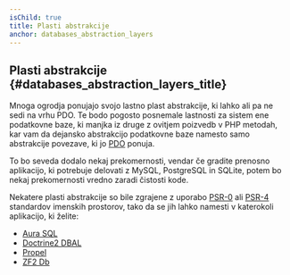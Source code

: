 ```yaml
---
isChild: true
title: Plasti abstrakcije
anchor: databases_abstraction_layers
---
```


## Plasti abstrakcije {#databases_abstraction_layers_title}

Mnoga ogrodja ponujajo svojo lastno plast abstrakcije, ki lahko ali pa ne sedi na vrhu PDO. Te bodo pogosto posnemale lastnosti za
sistem ene podatkovne baze, ki manjka iz druge z ovitjem poizvedb v PHP metodah, kar vam da dejansko abstrakcijo podatkovne baze namesto samo abstrakcije povezave, ki jo
[PDO][1] ponuja.

To bo seveda dodalo nekaj prekomernosti, vendar če gradite prenosno aplikacijo, ki potrebuje delovati z MySQL, PostgreSQL in
SQLite, potem bo nekaj prekomernosti vredno zaradi čistosti kode.

Nekatere plasti abstrakcije so bile zgrajene z uporabo [PSR-0][psr0] ali [PSR-4][psr4] standardov imenskih prostorov, tako da se jih lahko namesti v katerokoli aplikacijo, ki želite:

* [Aura SQL][6]
* [Doctrine2 DBAL][2]
* [Propel][7]
* [ZF2 Db][4]


[1]: http://php.net/book.pdo
[2]: http://www.doctrine-project.org/projects/dbal.html
[4]: http://packages.zendframework.com/docs/latest/manual/en/index.html#zend-db
[6]: https://github.com/auraphp/Aura.Sql
[7]: http://propelorm.org/
[psr0]: https://github.com/php-fig/fig-standards/blob/master/accepted/PSR-0.md
[psr4]: https://github.com/php-fig/fig-standards/blob/master/accepted/PSR-4-autoloader.md